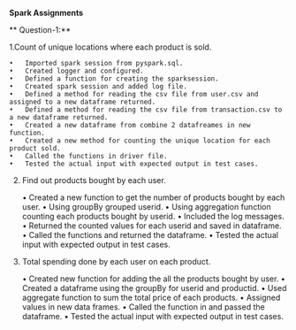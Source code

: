 **Spark Assignments**

**
Question-1:**


1.Count of unique locations where each product is sold. 


    •	Imported spark session from pyspark.sql.
    •	Created logger and configured.
    •	Defined a function for creating the sparksession.
    •	Created spark session and added log file.
    •	Defined a method for reading the csv file from user.csv and assigned to a new dataframe returned.
    •	Defined a method for reading the csv file from transaction.csv to a new dataframe returned.
    •	Created a new dataframe from combine 2 datafreames in new function.
    •	Created a new method for counting the unique location for each product sold.
    •	Called the functions in driver file.
    •	Tested the actual input with expected output in test cases.


2.	Find out products bought by each user. 

      •	Created a new function to get the number of products bought by each user.
      •	Using groupBy grouped userid.
      •	Using aggregation function counting each products bought by userid.
      •	Included the log messages.
      •	Returned the counted values for each userid and saved in dataframe.
      •	Called the functions and returned the dataframe.
      •	Tested the actual input with expected output in test cases.
 
3.	Total spending done by each user on each product.

      •	Created new function for adding the all the products bought by user.
      •	Created a dataframe using the groupBy for userid and productid.
      •	Used aggregate function to sum the total price of each products.
      •	Assigned values in new data frames.
      •	Called the function in and passed the dataframe.
      •	Tested the actual input with expected output in test cases.
